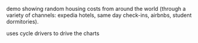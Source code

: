 demo showing random housing costs from around the world (through a variety of channels: expedia hotels, same day check-ins, airbnbs, student dormitories).

uses cycle drivers to drive the charts
